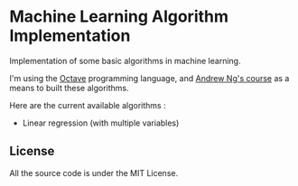 # Machine Learning Algorithm Implementation

Implementation of some basic algorithms in machine learning.

I'm using the [Octave](https://gnu.org/software/octave/) programming language, and [Andrew Ng's course](https://www.coursera.org/learn/machine-learning) as a means to built these algorithms.

Here are the current available algorithms :

- Linear regression (with multiple variables)

## License

All the source code is under the MIT License.
